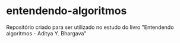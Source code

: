 # entendendo-algoritmos
Repositório criado para ser utilizado no estudo do livro "Entendendo algoritmos - Aditya Y. Bhargava"
